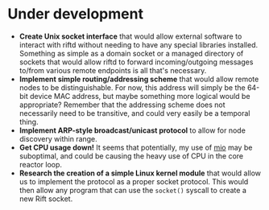 # Under development

* **Create Unix socket interface** that would allow external software to
  interact with riftd without needing to have any special libraries
  installed. Something as simple as a domain socket or a managed
  directory of sockets that would allow riftd to forward
  incoming/outgoing messages to/from various remote endpoints is all
  that's necessary.
* **Implement simple routing/addressing scheme** that would allow remote
  nodes to be distinguishable. For now, this address will simply be the
  64-bit device MAC address, but maybe something more logical would be
  appropriate? Remember that the addressing scheme does not necessarily
  need to be transitive, and could very easily be a temporal thing.
* **Implement ARP-style broadcast/unicast protocol** to allow for node
  discovery within range.
* **Get CPU usage down!** It seems that potentially, my use of
  [mio](https://github.com/carllerche/mio) may be suboptimal, and could
  be causing the heavy use of CPU in the core reactor loop.
* **Research the creation of a simple Linux kernel module** that would
  allow us to implement the protocol as a proper socket protocol. This
  would then allow any program that can use the `socket()` syscall to
  create a new Rift socket.
